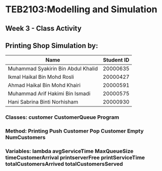 # TEB2103:Modelling and Simulation

## Week 3 - Class Activity

## Printing Shop Simulation by:

| Name | Student ID |
| ------------- | ------------- |
| Muhammad Syakirin Bin Abdul Khalid  | 20000635  |
| Ikmal Haikal Bin Mohd Rosli | 20000427  |
| Ahmad Haikal Bin Mohd Khairi  | 20000591  |
| Muhammad Arif Hakimi Bin Ismadi | 20000575  |
| Hani Sabrina Binti Norhisham | 20000930  |

### Classes: customer  CustomerQueue  Program
### Method: Printing  Push Customer  Pop Customer  Empty  NumCustomers
### Variables: lambda  avgServiceTime  MaxQueueSize  timeCustomerArrival  printserverFree  printServiceTime  totalCustomersArrived  totalCustomersServed
